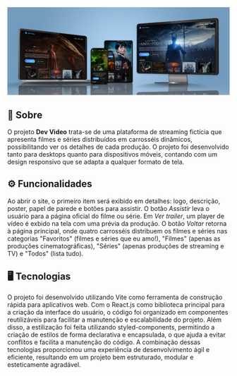 <img src="./src/assets/mockup.png">

## 📝 Sobre

O projeto <b>Dev Video</b> trata-se de uma plataforma de streaming fictícia que apresenta filmes e séries distribuídos em carrosséis dinâmicos, possibilitando ver os detalhes de cada produção. O projeto foi desenvolvido tanto para desktops quanto para dispositivos móveis, contando com um design responsivo que se adapta a qualquer formato de tela.

## ⚙ Funcionalidades

Ao abrir o site, o primeiro item será exibido em detalhes: logo, descrição, poster, papel de parede e botões para assistir. O botão <i>Assistir</i> leva o usuário para a página oficial do filme ou série. Em <i>Ver trailer</i>, um player de vídeo é exbido na tela com uma prévia da produção. O botão <i>Voltar</i> retorna à página principal, onde quatro carrosséis distribuem os filmes e séries nas categorias "Favoritos" (filmes e séries que eu amo!), "Filmes" (apenas as produções cinematográficas), "Séries" (apenas produções de streaming e TV) e "Todos" (lista tudo).

## 🖥 Tecnologias

O projeto foi desenvolvido utilizando Vite como ferramenta de construção rápida para aplicativos web. Com o React.js como biblioteca principal para a criação da interface do usuário, o código foi organizado em componentes reutilizáveis para facilitar a manutenção e escalabilidade do projeto. Além disso, a estilização foi feita utilizando styled-components, permitindo a criação de estilos de forma declarativa e encapsulada, o que ajuda a evitar conflitos e facilita a manutenção do código. A combinação dessas tecnologias proporcionou uma experiência de desenvolvimento ágil e eficiente, resultando em um projeto bem estruturado, modular e esteticamente agradável.